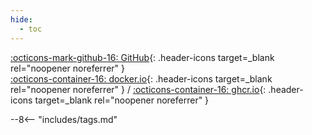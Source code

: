 ```yaml
---
hide:
  - toc
---
```


[:octicons-mark-github-16: GitHub](https://github.com/hotio/base){: .header-icons target=_blank rel="noopener noreferrer" }  
[:octicons-container-16: docker.io](https://hub.docker.com/r/hotio/base){: .header-icons target=_blank rel="noopener noreferrer" }
 / [:octicons-container-16: ghcr.io](https://github.com/orgs/hotio/packages/container/package/base){: .header-icons target=_blank rel="noopener noreferrer" }

--8<-- "includes/tags.md"
